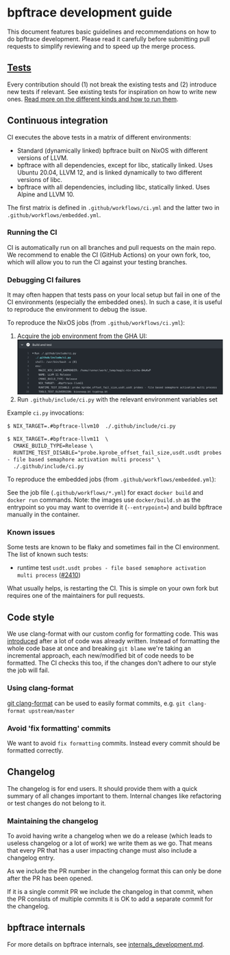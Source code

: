 # bpftrace development guide

This document features basic guidelines and recommendations on how to do
bpftrace development. Please read it carefully before submitting pull requests
to simplify reviewing and to speed up the merge process.

## [Tests](../tests/README.md)

Every contribution should (1) not break the existing tests and (2) introduce new
tests if relevant. See existing tests for inspiration on how to write new ones. [Read more on the different kinds and how to run them](../tests/README.md).

## Continuous integration

CI executes the above tests in a matrix of different environments:

- Standard (dynamically linked) bpftrace built on NixOS with different versions
  of LLVM.
- bpftrace with all dependencies, except for libc, statically linked. Uses
  Ubuntu 20.04, LLVM 12, and is linked dynamically to two different versions of
  libc.
- bpftrace with all dependencies, including libc, statically linked. Uses
  Alpine and LLVM 10.

The first matrix is defined in `.github/workflows/ci.yml` and the latter two in
`.github/workflows/embedded.yml`.

### Running the CI

CI is automatically run on all branches and pull requests on the main repo. We
recommend to enable the CI (GitHub Actions) on your own fork, too, which will
allow you to run the CI against your testing branches.

### Debugging CI failures

It may often happen that tests pass on your local setup but fail in one of the
CI environments (especially the embedded ones). In such a case, it is useful to
reproduce the environment to debug the issue.

To reproduce the NixOS jobs (from `.github/workflows/ci.yml`):

1. Acquire the job environment from the GHA UI: ![](../images/ci_job_env.png)
1. Run `.github/include/ci.py` with the relevant environment variables set

Example `ci.py` invocations:

```
$ NIX_TARGET=.#bpftrace-llvm10  ./.github/include/ci.py
```

```
$ NIX_TARGET=.#bpftrace-llvm11  \
  CMAKE_BUILD_TYPE=Release \
  RUNTIME_TEST_DISABLE="probe.kprobe_offset_fail_size,usdt.usdt probes - file based semaphore activation multi process" \
  ./.github/include/ci.py
```

To reproduce the embedded jobs (from `.github/workflows/embedded.yml`):

See the job file (`.github/workflows/*.yml`) for exact `docker build` and
`docker run` commands.  Note: the images use `docker/build.sh` as the
entrypoint so you may want to override it (`--entrypoint=`) and build bpftrace
manually in the container.

### Known issues

Some tests are known to be flaky and sometimes fail in the CI environment. The
list of known such tests:
- runtime test `usdt.usdt probes - file based semaphore activation multi
  process` ([#2410](https://github.com/iovisor/bpftrace/issues/2402))

What usually helps, is restarting the CI. This is simple on your own fork but
requires one of the maintainers for pull requests.

## Code style

We use clang-format with our custom config for formatting code. This was
[introduced](https://github.com/iovisor/bpftrace/pull/639) after a lot of code
was already written. Instead of formatting the whole code base at once and
breaking `git blame` we're taking an incremental approach, each new/modified bit
of code needs to be formatted.
The CI checks this too, if the changes don't adhere to our style the job will fail.

### Using clang-format

[git clang-format](https://github.com/llvm/llvm-project/blob/main/clang/tools/clang-format/git-clang-format)
can be used to easily format commits, e.g. `git clang-format upstream/master`

### Avoid 'fix formatting' commits

We want to avoid `fix formatting` commits. Instead every commit should be
formatted correctly.

## Changelog

The changelog is for end users. It should provide them with a quick summary of
all changes important to them. Internal changes like refactoring or test changes
do not belong to it.

### Maintaining the changelog

To avoid having write a changelog when we do a release (which leads to useless
changelog or a lot of work) we write them as we go. That means that every PR
that has a user impacting change must also include a changelog entry.

As we include the PR number in the changelog format this can only be done after
the PR has been opened.

If it is a single commit PR we include the changelog in that commit, when the PR
consists of multiple commits it is OK to add a separate commit for the changelog.

## bpftrace internals

For more details on bpftrace internals, see
[internals_development.md](internals_development.md).
